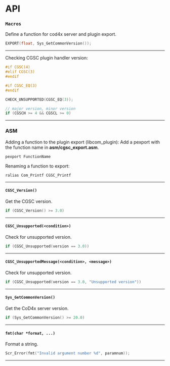 # API

### ``Macros``
Define a function for cod4x server and plugin export.

```c
EXPORT(float, Sys_GetCommonVersion());
```
<hr>

Checking CGSC plugin handler version:

```c
#if CGSC(4)
#elif CGSC(3)
#endif

#if CGSC_EQ(3)
#endif
```

```c
CHECK_UNSUPPORTED(CGSC_EQ(3));
```

```c
// major version, minor version
if (CGSCH >= 4 && CGSCL >= 0)
```
<hr>

### ASM
Adding a function to the plugin export (libcom_plugin):
Add a pexport with the function name in **asm/cgsc_export.asm**.

```assembly
pexport FunctionName
```
Renaming a function to export:

```assembly
ralias Com_Printf CGSC_Printf
```
<hr>

#### ``CGSC_Version()``
Get the CGSC version.

```c
if (CGSC_Version() >= 3.0)
```
<hr>

#### ``CGSC_Unsupported(<condition>)``
Check for unsupported version.

```c
if (CGSC_Unsupported(version == 3.0))
```
<hr>

#### ``CGSC_UnsupportedMessage(<condition>, <message>)``
Check for unsupported version.

```c
if (CGSC_Unsupported(version == 3.0, "Unsupported version"))
```
<hr>

#### ``Sys_GetCommonVersion()``
Get the CoD4x server version.

```c
if (Sys_GetCommonVersion() >= 20.0)
```
<hr>

#### ``fmt(char *format, ...)``
Format a string.

```c
Scr_Error(fmt("Invalid argument number %d", paramnum));
```
<hr>
